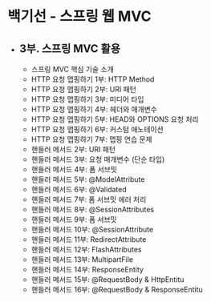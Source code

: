 # 백기선 - 스프링 웹 MVC
- 3부. 스프링 MVC 활용
  - 
  - 스프링 MVC 핵심 기술 소개
  - HTTP 요청 맵핑하기 1부: HTTP Method
  - HTTP 요청 맵핑하기 2부: URI 패턴
  - HTTP 요청 맵핑하기 3부: 미디어 타입
  - HTTP 요청 맵핑하기 4부: 헤더와 매개변수
  - HTTP 요청 맵핑하기 5부: HEAD와 OPTIONS 요청 처리
  - HTTP 요청 맵핑하기 6부: 커스텀 애노테이션
  - HTTP 요청 맵핑하기 7부: 맵핑 연습 문제
  - 핸들러 메서드 2부: URI 패턴
  - 핸들러 메서드 3부: 요청 매개변수 (단순 타입)
  - 핸들러 메서드 4부: 폼 서브밋
  - 핸들러 메서드 5부: @ModelAttribute
  - 핸들러 메서드 6부: @Validated
  - 핸들러 메서드 7부: 폼 서브밋 에러 처리
  - 핸들러 메서드 8부: @SessionAttributes
  - 핸들러 메서드 9부: 폼 서브밋
  - 핸들러 메서드 10부: @SessionAttribute
  - 핸들러 메서드 11부: RedirectAttribute
  - 핸들러 메서드 12부: FlashAttributes
  - 핸들러 메서드 13부: MultipartFile
  - 핸들러 메서드 14부: ResponseEntity
  - 핸들러 메서드 15부: @RequestBody & HttpEntitu
  - 핸들러 메서드 16부: @RequestBody & ResponseEntitu
